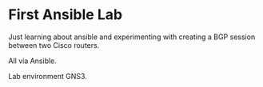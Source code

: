 # First Ansible Lab

Just learning about ansible and experimenting with creating a BGP session between two Cisco routers.

All  via Ansible.

Lab environment GNS3.

